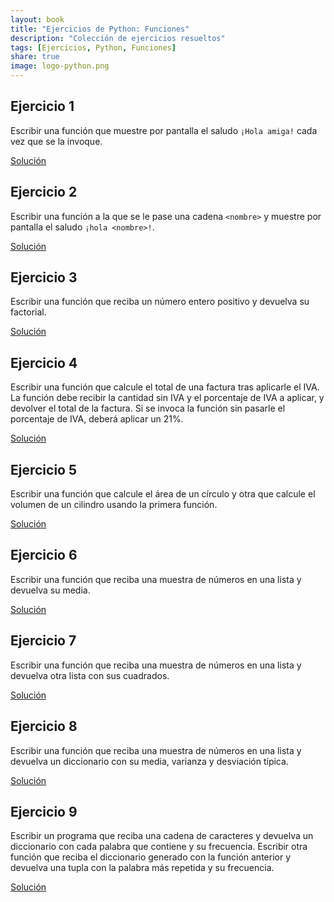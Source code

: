 ```yaml
---
layout: book
title: "Ejercicios de Python: Funciones"
description: "Colección de ejercicios resueltos"
tags: [Ejercicios, Python, Funciones]
share: true
image: logo-python.png
---
```


## Ejercicio 1

Escribir una función que muestre por pantalla el saludo `¡Hola amiga!` cada vez que se la invoque.

<a href="https://nbviewer.jupyter.org/github/asalber/asalber.github.io/blob/master/python/ejercicios/soluciones/funciones/ejercicio1.ipynb" class="btn btn-info">Solución</a>

## Ejercicio 2

Escribir una función a la que se le pase una cadena `<nombre>` y muestre por pantalla el saludo `¡hola <nombre>!`.

<a href="https://nbviewer.jupyter.org/github/asalber/asalber.github.io/blob/master/python/ejercicios/soluciones/funciones/ejercicio2.ipynb" class="btn btn-info">Solución</a>

## Ejercicio 3

Escribir una función que reciba un número entero positivo y devuelva su factorial.

<a href="https://nbviewer.jupyter.org/github/asalber/asalber.github.io/blob/master/python/ejercicios/soluciones/funciones/ejercicio3.ipynb" class="btn btn-info">Solución</a>

## Ejercicio 4

Escribir una función que calcule el total de una factura tras aplicarle el IVA. La función debe recibir la cantidad sin IVA y el porcentaje de IVA a aplicar, y devolver el total de la factura. Si se invoca la función sin pasarle el porcentaje de IVA, deberá aplicar un 21%.

<a href="https://nbviewer.jupyter.org/github/asalber/asalber.github.io/blob/master/python/ejercicios/soluciones/funciones/ejercicio4.ipynb" class="btn btn-info">Solución</a>

## Ejercicio 5

Escribir una función que calcule el área de un círculo y otra que calcule el volumen de un cilindro usando la primera función.

<a href="https://nbviewer.jupyter.org/github/asalber/asalber.github.io/blob/master/python/ejercicios/soluciones/funciones/ejercicio5.ipynb" class="btn btn-info">Solución</a>

## Ejercicio 6

Escribir una función que reciba una muestra de números en una lista y devuelva su media.

<a href="https://nbviewer.jupyter.org/github/asalber/asalber.github.io/blob/master/python/ejercicios/soluciones/funciones/ejercicio6.ipynb" class="btn btn-info">Solución</a>

## Ejercicio 7

Escribir una función que reciba una muestra de números en una lista y devuelva otra lista con sus cuadrados.

<a href="https://nbviewer.jupyter.org/github/asalber/asalber.github.io/blob/master/python/ejercicios/soluciones/funciones/ejercicio7.ipynb" class="btn btn-info">Solución</a>

## Ejercicio 8

Escribir una función que reciba una muestra de números en una lista y devuelva un diccionario con su media, varianza y desviación típica.

<a href="https://nbviewer.jupyter.org/github/asalber/asalber.github.io/blob/master/python/ejercicios/soluciones/funciones/ejercicio8.ipynb" class="btn btn-info">Solución</a>

## Ejercicio 9

Escribir un programa que reciba una cadena de caracteres y devuelva un diccionario con cada palabra que contiene y su frecuencia.
Escribir otra función que reciba el diccionario generado con la función anterior y devuelva una tupla con la palabra más repetida y su frecuencia.

<a href="https://nbviewer.jupyter.org/github/asalber/asalber.github.io/blob/master/python/ejercicios/soluciones/funciones/ejercicio9.ipynb" class="btn btn-info">Solución</a>

